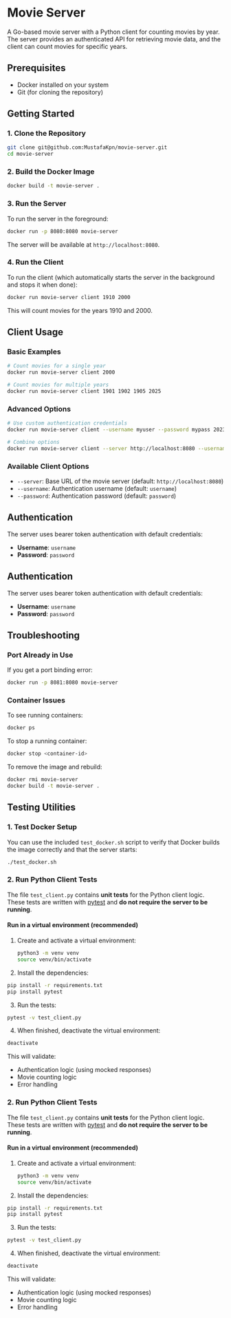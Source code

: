 # Movie Server

A Go-based movie server with a Python client for counting movies by year. The server provides an authenticated API for retrieving movie data, and the client can count movies for specific years.

## Prerequisites

- Docker installed on your system
- Git (for cloning the repository)

## Getting Started

### 1. Clone the Repository

```bash
git clone git@github.com:MustafaKpn/movie-server.git
cd movie-server
```

### 2. Build the Docker Image

```bash
docker build -t movie-server .
```

### 3. Run the Server

To run the server in the foreground:

```bash
docker run -p 8080:8080 movie-server
```

The server will be available at `http://localhost:8080`.

### 4. Run the Client

To run the client (which automatically starts the server in the background and stops it when done):

```bash
docker run movie-server client 1910 2000
```

This will count movies for the years 1910 and 2000.

## Client Usage

### Basic Examples

```bash
# Count movies for a single year
docker run movie-server client 2000

# Count movies for multiple years
docker run movie-server client 1901 1902 1905 2025
```

### Advanced Options

```bash
# Use custom authentication credentials
docker run movie-server client --username myuser --password mypass 2023

# Combine options
docker run movie-server client --server http://localhost:8080 --username admin --password secret 2020 2021
```

### Available Client Options

- `--server`: Base URL of the movie server (default: `http://localhost:8080`)
- `--username`: Authentication username (default: `username`)
- `--password`: Authentication password (default: `password`)

## Authentication

The server uses bearer token authentication with default credentials:

- **Username**: `username`
- **Password**: `password`

## Authentication

The server uses bearer token authentication with default credentials:

- **Username**: `username`
- **Password**: `password`

## Troubleshooting

### Port Already in Use

If you get a port binding error:

```bash
docker run -p 8081:8080 movie-server
```

### Container Issues

To see running containers:

```bash
docker ps
```

To stop a running container:

```bash
docker stop <container-id>
```

To remove the image and rebuild:

```bash
docker rmi movie-server
docker build -t movie-server .
```

## Testing Utilities

### 1. Test Docker Setup

You can use the included `test_docker.sh` script to verify that Docker builds the image correctly and that the server starts:

```bash
./test_docker.sh
```

### 2. Run Python Client Tests

The file `test_client.py` contains **unit tests** for the Python client logic.  
These tests are written with [pytest](https://docs.pytest.org/) and **do not require the server to be running**.

#### Run in a virtual environment (recommended)

1. Create and activate a virtual environment:
   ```bash
   python3 -m venv venv
   source venv/bin/activate
   ```
2. Install the dependencies:

```bash
pip install -r requirements.txt
pip install pytest
```

3. Run the tests:

```bash
pytest -v test_client.py
```

4. When finished, deactivate the virtual environment:

```bash
deactivate
```

This will validate:

- Authentication logic (using mocked responses)
- Movie counting logic
- Error handling

### 2. Run Python Client Tests

The file `test_client.py` contains **unit tests** for the Python client logic.  
These tests are written with [pytest](https://docs.pytest.org/) and **do not require the server to be running**.

#### Run in a virtual environment (recommended)

1. Create and activate a virtual environment:
   ```bash
   python3 -m venv venv
   source venv/bin/activate
   ```
2. Install the dependencies:

```bash
pip install -r requirements.txt
pip install pytest
```

3. Run the tests:

```bash
pytest -v test_client.py
```

4. When finished, deactivate the virtual environment:

```bash
deactivate
```

This will validate:

- Authentication logic (using mocked responses)
- Movie counting logic
- Error handling
